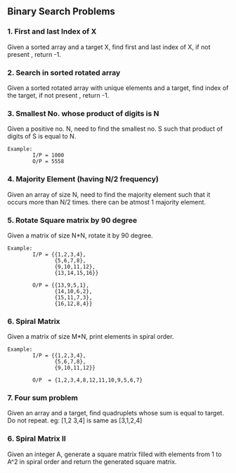 ## Binary Search Problems

### 1. First and last Index of X
Given a sorted array and a target X, find first and last index of X, if not present , return -1.

### 2. Search in sorted rotated array
Given a sorted rotated array with unique elements and a target, find index of the target, if not present , return -1.

### 3. Smallest No. whose product of digits is N
Given a positive no. N, need to find the smallest no. S such that product of digits of S is equal to N.
```
Example:
        I/P = 1000
        O/P = 5558
```

### 4. Majority Element (having N/2 frequency)
Given an array of size N, need to find the majority element such that it occurs more than N/2 times. there can be atmost 1 majority element.

### 5. Rotate Square matrix by 90 degree
Given a matrix of size N*N, rotate it by 90 degree.

```
Example:
        I/P = {{1,2,3,4},
               {5,6,7,8},
               {9,10,11,12},
               {13,14,15,16}}
               
        O/P = {{13,9,5,1},
               {14,10,6,2},
               {15,11,7,3},
               {16,12,8,4}}
```

### 6. Spiral Matrix
Given a matrix of size M*N, print elements in spiral order.

```
Example:
        I/P = {{1,2,3,4},
               {5,6,7,8},
               {9,10,11,12}}
               
        O/P  = {1,2,3,4,8,12,11,10,9,5,6,7}
```

### 7. Four sum problem
Given an array and a target, find quadruplets whose sum is equal to target. Do not repeat.
eg: [1,2 3,4] is same as [3,1,2,4]


### 6. Spiral Matrix II
Given an integer A, generate a square matrix filled with elements from 1 to A^2 in spiral order and return the generated square matrix.